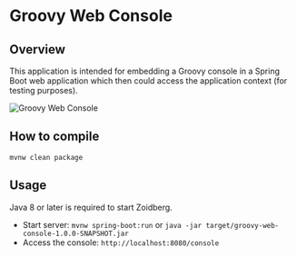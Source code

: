 # Groovy Web Console

Overview
--------
This application is intended for embedding a Groovy console in a Spring Boot web application
which then could access the application context (for testing purposes).

![Groovy Web Console](https://raw.githubusercontent.com/gabor-bata/groovy-web-console/master/resources/console-screenshot.png)

How to compile
--------------

    mvnw clean package

Usage
-----
Java 8 or later is required to start Zoidberg.

* Start server: `mvnw spring-boot:run` or `java -jar target/groovy-web-console-1.0.0-SNAPSHOT.jar`
* Access the console: `http://localhost:8080/console`
